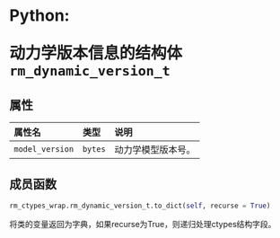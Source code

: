 # <p class="hidden">Python: </p>动力学版本信息的结构体`rm_dynamic_version_t`

## 属性

|属性名|类型|说明|
|:--|:--|:--|
|`model_version`|`bytes`|动力学模型版本号。|

## 成员函数

```Python
rm_ctypes_wrap.rm_dynamic_version_t.to_dict(self, recurse = True)
```

将类的变量返回为字典，如果recurse为True，则递归处理ctypes结构字段。
